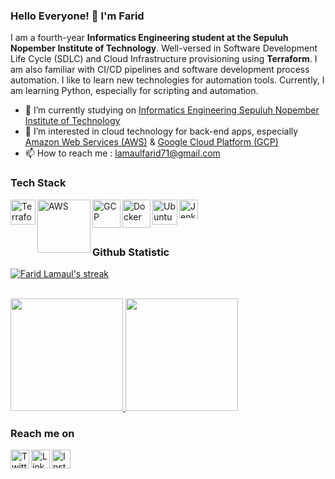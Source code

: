 ### Hello Everyone! 👋 I'm Farid

<!---
I am a last-year **Informatics Engineering** student at the **Sepuluh Nopember Institute of 
Technology**. Well-versed in building and deploying web applications projects using a **Laravel** framework. I am also familiar with the **Google Cloud Platform** and its services. I like to learn new technologies and implement them in my projects. I am interested in **Back-End Development** and **Cloud Computing Architecture** and looking forward to learning more about it.

-   🔭 I’m currently studying on <a href="https://www.its.ac.id/id/beranda/">Informatics Engineering Sepuluh Nopember Institute of Technology</a>
-   🌱 I’m currently learning about cloud technology for back-end apps, especially **Google Cloud Platform**
-   📫 How to reach me : lamaulfarid71@gmail.com
--->

I am a fourth-year **Informatics Engineering student at the Sepuluh Nopember Institute of Technology**. Well-versed in Software Development Life Cycle (SDLC) and Cloud Infrastructure provisioning using **Terraform**. I am also familiar with CI/CD pipelines and software development process automation. I like to learn new technologies for automation tools. Currently, I am learning Python, especially for scripting and automation.

-   🔭 I’m currently studying on <a href="https://www.its.ac.id/id/beranda/">Informatics Engineering Sepuluh Nopember Institute of Technology</a>
-   🌱 I’m interested in cloud technology for back-end apps, especially <a href="https://aws.amazon.com/">Amazon Web Services (AWS)</a> & <a href="https://cloud.google.com/">Google Cloud Platform (GCP)</a>
-   📫 How to reach me : lamaulfarid71@gmail.com

### Tech Stack

<a href="https://www.terraform.io/">
  <img align="left" alt="Terraform" title="Terraform" width="40px" src="https://www.svgrepo.com/show/354447/terraform-icon.svg" />
</a>
<a href="https://aws.amazon.com/">
  <img align="left" alt="AWS" title="Amazon Web Services" width="85px" src="https://upload.wikimedia.org/wikipedia/commons/thumb/1/1d/AmazonWebservices_Logo.svg/1200px-AmazonWebservices_Logo.svg.png" />
</a>
<a href="https://cloud.google.com/">
  <img align="left" alt="GCP" title="Google Cloud Platform" width="45px" src="https://seeklogo.com/images/G/google-cloud-logo-ADE788217F-seeklogo.com.png" />
</a>
<a href="https://www.docker.com/">
  <img align="left" alt="Docker" title="Docker" width="45px" src="https://www.docker.com/wp-content/uploads/2022/03/vertical-logo-monochromatic.png" />
</a>
<a href="https://ubuntu.com/">
  <img align="left" alt="Ubuntu" title="Ubuntu" width="40px" src="https://iconape.com/wp-content/files/ec/369246/svg/369246.svg" />
</a>
<a href="https://www.jenkins.io/">
  <img align="left" alt="Jenkins" title="Jenkins" width="30px" src="https://upload.wikimedia.org/wikipedia/commons/thumb/e/e9/Jenkins_logo.svg/1200px-Jenkins_logo.svg.png" />
</a>

<br>
<br>
<br>

### Github Statistic

<p align="left">
    <a href="https://github.com/faridlamaul">
        <img title="🔥 Get streak stats for your profile at git.io/streak-stats" alt="Farid Lamaul's streak" src="https://github-readme-streak-stats.herokuapp.com/?user=faridlamaul&theme=vision-friendly-dark&hide_border=true&stroke=0000&background=0e0e0e"/>
    </a>
<br/>
<br/>
  
<p align="left">
<a href="https://github.com/faridlamaul">
  <img height="180em" src="https://github-readme-stats-eight-theta.vercel.app/api?username=faridlamaul&show_icons=true&theme=algolia&include_all_commits=true&count_private=true"/>
  <img height="180em" src="https://github-readme-stats-eight-theta.vercel.app/api/top-langs/?username=faridlamaul&layout=compact&langs_count=8&theme=algolia"/>
</a>
</p>

### Reach me on

<a href="https://twitter.com/faridlamaul/">
  <img align="left" alt="Twitter" title="Twitter" width="30px" src="https://upload.wikimedia.org/wikipedia/commons/thumb/4/4f/Twitter-logo.svg/2491px-Twitter-logo.svg.png" />
</a>
<a href="https://linkedin.com/in/faridlamaul/">
  <img align="left" alt="LinkedIn" title="LinkedIn" width="30px" src="https://cdn-icons-png.flaticon.com/512/174/174857.png" />
</a>
<a href="https://instagram.com/faridlamaul">
  <img align="left" alt="Instagram" title="Instagram" width="30px" src="https://upload.wikimedia.org/wikipedia/commons/thumb/e/e7/Instagram_logo_2016.svg/2048px-Instagram_logo_2016.svg.png" />
</a>

<!-- test -->

